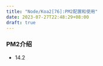 ```yaml
---
title: "Node/Koa2[76]:PM2配置和使用"
date: 2023-07-27T22:48:29+08:00
draft: true
---
```


### PM2介绍

- 14.2
